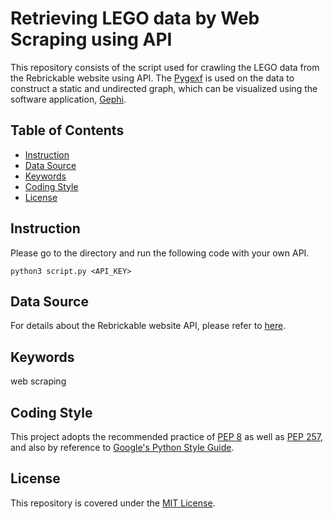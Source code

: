 # Retrieving LEGO data by Web Scraping using API

This repository consists of the script used for crawling the LEGO data from the Rebrickable website using API. The [Pygexf](https://pythonhosted.org/pygexf/index.html) is used on the data to construct a static and undirected graph, which can be visualized using the software application, [Gephi](https://gephi.org/).

## Table of Contents
* [Instruction](#instruction)
* [Data Source](#data-source)
* [Keywords](#keywords)
* [Coding Style](#coding-style)
* [License](#license)

## Instruction

Please go to the directory and run the following code with your own API.

```
python3 script.py <API_KEY>
```

## Data Source

For details about the Rebrickable website API, please refer to [here](https://rebrickable.com/api/v3/docs/?key=).

## Keywords

web scraping

## Coding Style

This project adopts the recommended practice of [PEP 8](https://www.python.org/dev/peps/pep-0008/) as well as [PEP 257](https://www.python.org/dev/peps/pep-0257/), and also by reference to [Google's Python Style Guide](https://google.github.io/styleguide/pyguide.html).

## License

This repository is covered under the [MIT License](https://github.com/alfred-kctang/sqlite/blob/master/LICENSE).

